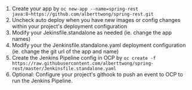 1. Create your app by `oc new-app --name=spring-rest java:8~https://github.com/alberttwong/spring-rest.git`
2. Uncheck auto deploy when you have new images or config changes within your project's deployment configuration
3. Modify your Jekinsfile.standalone as needed (ie. change the app names)
4. Modify your the Jenkinsfile.standalone.yaml deployment configuration (ie. change the git url of the app and name)
5. Create the Jenkins Pipeline config in OCP by `oc create -f https://raw.githubusercontent.com/alberttwong/spring-rest/master/Jenkinsfile.standalone.yaml`
6. Optional: Configure your project's githook to push an event to OCP to run the Jenkins Pipeline.
